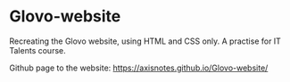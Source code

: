 # Glovo-website

Recreating the Glovo website, using HTML and CSS only.
A practise for IT Talents course.

Github page to the website:
https://axisnotes.github.io/Glovo-website/
